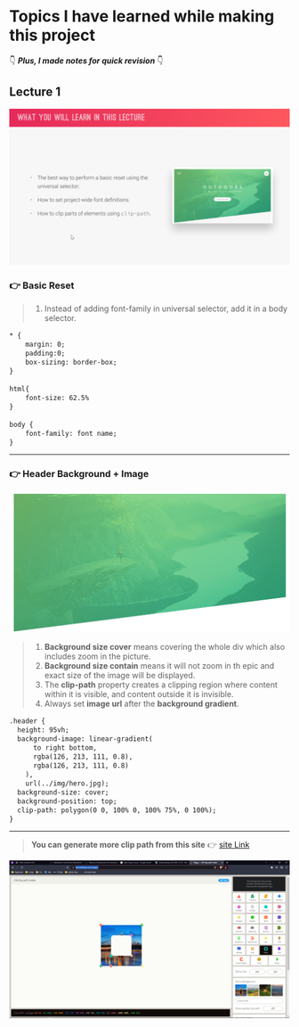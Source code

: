 # Topics I have learned while making this project

👇 **_Plus, I made notes for quick revision_** 👇

## Lecture 1

![First lecture](md-images/lecture%201.png)

### 👉 Basic Reset

> 1. Instead of adding font-family in universal selector, add it in a body selector.

```
* {
    margin: 0;
    padding:0;
    box-sizing: border-box;
}

html{
    font-size: 62.5%
}

body {
    font-family: font name;
}
```

---

### 👉 Header Background + Image

![example](md-images/2.png)

> 1. **Background size cover** means covering the whole div which also includes zoom in the picture.
> 2. **Background size contain** means it will not zoom in th epic and exact size of the image will be displayed.
> 3. The **clip-path** property creates a clipping region where content within it is visible, and content outside it is invisible.
> 4. Always set **image url** after the **background gradient**.

```
.header {
  height: 95vh;
  background-image: linear-gradient(
      to right bottom,
      rgba(126, 213, 111, 0.8),
      rgba(126, 213, 111, 0.8)
    ),
    url(../img/hero.jpg);
  background-size: cover;
  background-position: top;
  clip-path: polygon(0 0, 100% 0, 100% 75%, 0 100%);
}
```

---

> **You can generate more clip path from this site** 👉 [site Link](D:\learn\advanced-css-course-master\Natours\starter\md-images\3.png)

![example](md-images/3.png)
